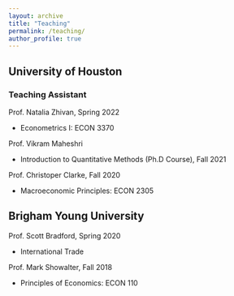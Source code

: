```yaml
---
layout: archive
title: "Teaching"
permalink: /teaching/
author_profile: true
---
```


University of Houston
--
 
### Teaching Assistant 

Prof. Natalia Zhivan, Spring 2022
* Econometrics I: ECON 3370 

Prof. Vikram Maheshri
* Introduction to Quantitative Methods (Ph.D Course), Fall 2021

Prof. Christoper Clarke, Fall 2020
* Macroeconomic Principles: ECON 2305

Brigham Young University
--

Prof. Scott Bradford, Spring 2020
* International Trade

Prof. Mark Showalter, Fall 2018
* Principles of Economics: ECON 110
